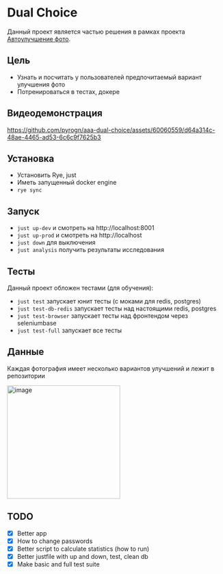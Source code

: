 # Dual Choice

Данный проект является частью решения в рамках проекта [Автоулучшение фото](https://github.com/pyrogn/aaa-image-enhancement).

## Цель

- Узнать и посчитать у пользователей предпочитаемый вариант улучшения фото
- Потренироваться в тестах, докере

## Видеодемонстрация

https://github.com/pyrogn/aaa-dual-choice/assets/60060559/d64a314c-48ae-4465-ad53-6c6c9f7625b3

## Установка

- Установить Rye, just
- Иметь запущенный docker engine
- `rye sync`

## Запуск

- `just up-dev` и смотреть на http://localhost:8001
- `just up-prod` и смотреть на http://localhost
- `just down` для выключения
- `just analysis` получить результаты исследования

## Тесты

Данный проект обложен тестами (для обучения):
- `just test` запускает юнит тесты (с моками для redis, postgres)
- `just test-db-redis` запускает тесты над настоящими redis, postgres
- `just test-browser` запускает тесты над фронтендом через seleniumbase
- `just test-full` запускает все тесты

## Данные

Каждая фотография имеет несколько вариантов улучшений и лежит в репозитории


<img width="264" alt="image" src="https://github.com/pyrogn/aaa-dual-choice/assets/60060559/0d189dd8-1c91-49c9-9b50-ad89252e4e58">


## TODO

- [x] Better app
- [x] How to change passwords
- [x] Better script to calculate statistics (how to run)
- [x] Better justfile with up and down, test, clean db
- [x] Make basic and full test suite
